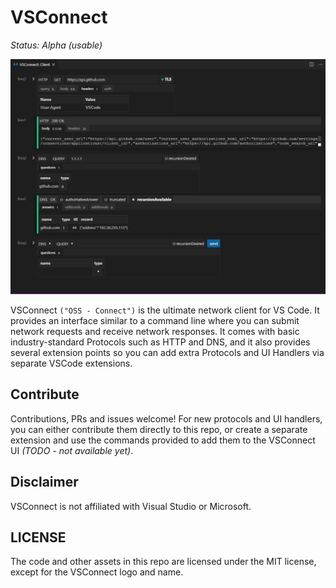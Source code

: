 # VSConnect

*Status: Alpha (usable)*

![Screenshot Preview of v0.2.1](./docs/assets/screenshot-client-v0.2.1.png)

VSConnect `("OSS - Connect")` is the ultimate network client for VS Code. It provides an interface
similar to a command line where you can submit network requests and receive network responses. It
comes with basic industry-standard Protocols such as HTTP and DNS, and it also provides several
extension points so you can add extra Protocols and UI Handlers via separate VSCode extensions.

## Contribute
Contributions, PRs and issues welcome! For new protocols and UI handlers, you can either contribute
them directly to this repo, or create a separate extension and use the commands provided to add them
to the VSConnect UI *(TODO - not available yet)*.

## Disclaimer
VSConnect is not affiliated with Visual Studio or Microsoft.

## LICENSE
The code and other assets in this repo are licensed under the MIT license, except for the VSConnect
logo and name.
